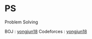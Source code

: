 # PS
Problem Solving

BOJ : [yongjun18](https://www.acmicpc.net/user/yongjun18)
Codeforces : [yongjun18](https://codeforces.com/profile/yongjun18)
